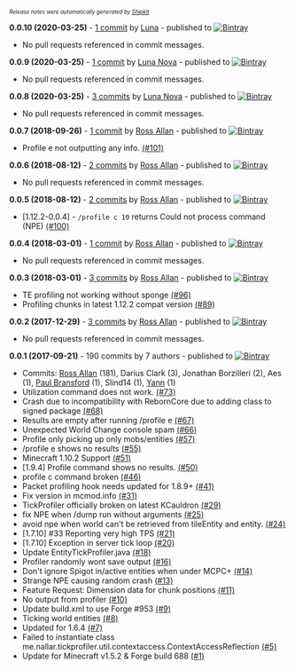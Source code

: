 <sup><sup>*Release notes were automatically generated by [Shipkit](http://shipkit.org/)*</sup></sup>

**0.0.10 (2020-03-25)** - [1 commit](https://github.com/MinimallyCorrect/TickProfiler/compare/v1.12_0.0.9...v1.12_0.0.10) by [Luna](https://github.com/nallar) - published to [![Bintray](https://img.shields.io/badge/Bintray-0.0.10-green.svg)](https://bintray.com/minimallycorrect/minimallycorrectmaven/TickProfiler/0.0.10)
 - No pull requests referenced in commit messages.

**0.0.9 (2020-03-25)** - [1 commit](https://github.com/MinimallyCorrect/TickProfiler/compare/v1.12_0.0.8...v1.12_0.0.9) by [Luna Nova](https://github.com/nallar) - published to [![Bintray](https://img.shields.io/badge/Bintray-0.0.9-green.svg)](https://bintray.com/minimallycorrect/minimallycorrectmaven/TickProfiler/0.0.9)
 - No pull requests referenced in commit messages.

**0.0.8 (2020-03-25)** - [3 commits](https://github.com/MinimallyCorrect/TickProfiler/compare/v1.12_0.0.7...v1.12_0.0.8) by [Luna Nova](https://github.com/nallar) - published to [![Bintray](https://img.shields.io/badge/Bintray-0.0.8-green.svg)](https://bintray.com/minimallycorrect/minimallycorrectmaven/TickProfiler/0.0.8)
 - No pull requests referenced in commit messages.

**0.0.7 (2018-09-26)** - [1 commit](https://github.com/MinimallyCorrect/TickProfiler/compare/v1.12_0.0.6...v1.12_0.0.7) by [Ross Allan](https://github.com/nallar) - published to [![Bintray](https://img.shields.io/badge/Bintray-0.0.7-green.svg)](https://bintray.com/minimallycorrect/minimallycorrectmaven/TickProfiler/0.0.7)
 - Profile e not outputting any info. [(#101)](https://github.com/MinimallyCorrect/TickProfiler/issues/101)

**0.0.6 (2018-08-12)** - [2 commits](https://github.com/MinimallyCorrect/TickProfiler/compare/v1.12_0.0.5...v1.12_0.0.6) by [Ross Allan](https://github.com/nallar) - published to [![Bintray](https://img.shields.io/badge/Bintray-0.0.6-green.svg)](https://bintray.com/minimallycorrect/minimallycorrectmaven/TickProfiler/0.0.6)
 - No pull requests referenced in commit messages.

**0.0.5 (2018-08-12)** - [2 commits](https://github.com/MinimallyCorrect/TickProfiler/compare/v1.12_0.0.4...v1.12_0.0.5) by [Ross Allan](https://github.com/nallar) - published to [![Bintray](https://img.shields.io/badge/Bintray-0.0.5-green.svg)](https://bintray.com/minimallycorrect/minimallycorrectmaven/TickProfiler/0.0.5)
 - [1.12.2-0.0.4] - `/profile c 10` returns Could not process command (NPE) [(#100)](https://github.com/MinimallyCorrect/TickProfiler/issues/100)

**0.0.4 (2018-03-01)** - [1 commit](https://github.com/MinimallyCorrect/TickProfiler/compare/v1.12_0.0.3...v1.12_0.0.4) by [Ross Allan](https://github.com/nallar) - published to [![Bintray](https://img.shields.io/badge/Bintray-0.0.4-green.svg)](https://bintray.com/minimallycorrect/minimallycorrectmaven/TickProfiler/0.0.4)
 - No pull requests referenced in commit messages.

**0.0.3 (2018-03-01)** - [3 commits](https://github.com/MinimallyCorrect/TickProfiler/compare/v1.12_0.0.2...v1.12_0.0.3) by [Ross Allan](https://github.com/nallar) - published to [![Bintray](https://img.shields.io/badge/Bintray-0.0.3-green.svg)](https://bintray.com/minimallycorrect/minimallycorrectmaven/TickProfiler/0.0.3)
 - TE profiling not working without sponge [(#96)](https://github.com/MinimallyCorrect/TickProfiler/issues/96)
 - Profiling chunks in latest 1.12.2 compat version [(#89)](https://github.com/MinimallyCorrect/TickProfiler/issues/89)

**0.0.2 (2017-12-29)** - [3 commits](https://github.com/MinimallyCorrect/TickProfiler/compare/v1.12_0.0.1...v1.12_0.0.2) by [Ross Allan](https://github.com/nallar) - published to [![Bintray](https://img.shields.io/badge/Bintray-0.0.2-green.svg)](https://bintray.com/minimallycorrect/minimallycorrectmaven/TickProfiler/0.0.2)
 - No pull requests referenced in commit messages.

**0.0.1 (2017-09-21)** - 190 commits by 7 authors - published to [![Bintray](https://img.shields.io/badge/Bintray-0.0.1-green.svg)](https://bintray.com/minimallycorrect/minimallycorrectmaven/TickProfiler/0.0.1)
 - Commits: [Ross Allan](https://github.com/nallar) (181), Darius Clark (3), Jonathan Borzilleri (2), Aes (1), [Paul Bransford](https://github.com/draeath) (1), Slind14 (1), [Yann](https://github.com/Yann151924) (1)
 - Utilization command does not work. [(#73)](https://github.com/MinimallyCorrect/TickProfiler/issues/73)
 - Crash due to incompatibility with RebornCore due to adding class to signed package [(#68)](https://github.com/MinimallyCorrect/TickProfiler/issues/68)
 - Results are empty after running /profile e [(#67)](https://github.com/MinimallyCorrect/TickProfiler/issues/67)
 - Unexpected World Change console spam [(#66)](https://github.com/MinimallyCorrect/TickProfiler/issues/66)
 - Profile only picking up only mobs/entities [(#57)](https://github.com/MinimallyCorrect/TickProfiler/issues/57)
 - /profile e shows no results [(#55)](https://github.com/MinimallyCorrect/TickProfiler/issues/55)
 - Minecraft 1.10.2 Support [(#51)](https://github.com/MinimallyCorrect/TickProfiler/issues/51)
 - [1.9.4] Profile command shows no results. [(#50)](https://github.com/MinimallyCorrect/TickProfiler/issues/50)
 - profile c command broken [(#46)](https://github.com/MinimallyCorrect/TickProfiler/issues/46)
 - Packet profiling hook needs updated for 1.8.9+ [(#41)](https://github.com/MinimallyCorrect/TickProfiler/issues/41)
 - Fix version in mcmod.info [(#31)](https://github.com/MinimallyCorrect/TickProfiler/issues/31)
 - TickProfiler officially broken on latest KCauldron [(#29)](https://github.com/MinimallyCorrect/TickProfiler/issues/29)
 - fix NPE when /dump run without arguments [(#25)](https://github.com/MinimallyCorrect/TickProfiler/pull/25)
 - avoid npe when world can't be retrieved from tileEntity and entity. [(#24)](https://github.com/MinimallyCorrect/TickProfiler/pull/24)
 - [1.7.10] #33 Reporting very high TPS [(#21)](https://github.com/MinimallyCorrect/TickProfiler/issues/21)
 - [1.7.10] Exception in server tick loop [(#20)](https://github.com/MinimallyCorrect/TickProfiler/issues/20)
 - Update EntityTickProfiler.java [(#18)](https://github.com/MinimallyCorrect/TickProfiler/pull/18)
 - Profiler randomly wont save output [(#16)](https://github.com/MinimallyCorrect/TickProfiler/issues/16)
 - Don't ignore Spigot in/active entities when under MCPC+ [(#14)](https://github.com/MinimallyCorrect/TickProfiler/issues/14)
 - Strange NPE causing random crash [(#13)](https://github.com/MinimallyCorrect/TickProfiler/issues/13)
 - Feature Request: Dimension data for chunk positions [(#11)](https://github.com/MinimallyCorrect/TickProfiler/issues/11)
 - No output from profiler [(#10)](https://github.com/MinimallyCorrect/TickProfiler/issues/10)
 - Update build.xml to use Forge #953 [(#9)](https://github.com/MinimallyCorrect/TickProfiler/pull/9)
 - Ticking world entities [(#8)](https://github.com/MinimallyCorrect/TickProfiler/issues/8)
 - Updated for 1.6.4 [(#7)](https://github.com/MinimallyCorrect/TickProfiler/pull/7)
 - Failed to instantiate class me.nallar.tickprofiler.util.contextaccess.ContextAccessReflection [(#5)](https://github.com/MinimallyCorrect/TickProfiler/issues/5)
 - Update for Minecraft v1.5.2 & Forge build 688 [(#1)](https://github.com/MinimallyCorrect/TickProfiler/pull/1)

